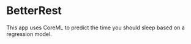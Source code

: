 # BetterRest
This app uses CoreML to predict the time you should sleep based on a regression model. 
